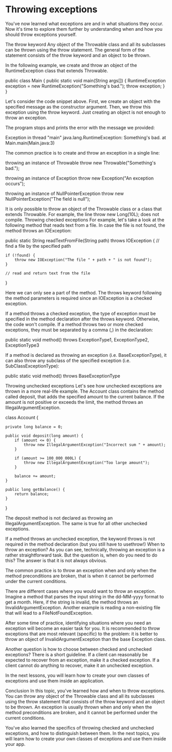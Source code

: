 # Throwing exceptions

You've now learned what exceptions are and in what situations they occur. Now it's time to explore them further by understanding when and how you should throw exceptions yourself.

The throw keyword
Any object of the Throwable class and all its subclasses can be thrown using the throw statement. The general form of the statement consists of the throw keyword and an object to be thrown.

In the following example, we create and throw an object of the RuntimeException class that extends Throwable.

public class Main {
public static void main(String args[]) {
RuntimeException exception = new RuntimeException("Something's bad.");
throw exception;
}
}

Let's consider the code snippet above. First, we create an object with the specified message as the constructor argument. Then, we throw this exception using the throw keyword. Just creating an object is not enough to throw an exception.

The program stops and prints the error with the message we provided:

Exception in thread "main" java.lang.RuntimeException: Something's bad.
at Main.main(Main.java:3)

The common practice is to create and throw an exception in a single line:

throwing an instance of Throwable
throw new Throwable("Something's bad.");

throwing an instance of Exception
throw new Exception("An exception occurs");

throwing an instance of NullPointerException
throw new NullPointerException("The field is null");

It is only possible to throw an object of the Throwable class or a class that extends Throwable. For example, the line throw new Long(10L); does not compile.
Throwing checked exceptions
For example, let's take a look at the following method that reads text from a file. In case the file is not found, the method throws an IOException:

public static String readTextFromFile(String path) throws IOException {
// find a file by the specified path

    if (!found) {
        throw new IOException("The file " + path + " is not found");
    }

    // read and return text from the file
}

Here we can only see a part of the method. The throws keyword following the method parameters is required since an IOException is a checked exception.

If a method throws a checked exception, the type of exception must be specified in the method declaration after the throws keyword. Otherwise, the code won't compile.
If a method throws two or more checked exceptions, they must be separated by a comma (,) in the declaration:

public static void method() throws ExceptionType1, ExceptionType2, ExceptionType3

If a method is declared as throwing an exception (i.e. BaseExceptionType), it can also throw any subclass of the specified exception (i.e. SubClassExceptionType):

public static void method() throws BaseExceptionType

Throwing unchecked exceptions
Let's see how unchecked exceptions are thrown in a more real-life example. The Account class contains the method called deposit, that adds the specified amount to the current balance. If the amount is not positive or exceeds the limit, the method throws an IllegalArgumentException.

class Account {

    private long balance = 0;
    
    public void deposit(long amount) {
        if (amount <= 0) {
            throw new IllegalArgumentException("Incorrect sum " + amount);
        }
        
        if (amount >= 100_000_000L) {
            throw new IllegalArgumentException("Too large amount");
        }
        
        balance += amount;
    }
    
    public long getBalance() {
        return balance;
    }
}

The deposit method is not declared as throwing an IllegalArgumentException. The same is true for all other unchecked exceptions.

If a method throws an unchecked exception, the keyword throws is not required in the method declaration (but you still have to usethrow!)
When to throw an exception?
As you can see, technically, throwing an exception is a rather straightforward task. But the question is, when do you need to do this? The answer is that it is not always obvious.

The common practice is to throw an exception when and only when the method preconditions are broken, that is when it cannot be performed under the current conditions.

There are different cases where you would want to throw an exception. Imagine a method that parses the input string in the dd-MM-yyyy format to get a month. Here, if the string is invalid, the method throws an InvalidArgumentException. Another example is reading a non-existing file that will lead to a FileNotFoundException.

After some time of practice, identifying situations where you need an exception will become an easier task for you. It is recommended to throw exceptions that are most relevant (specific) to the problem: it is better to throw an object of InvalidArgumentException than the base Exception class.

Another question is how to choose between checked and unchecked exceptions? There is a short guideline. If a client can reasonably be expected to recover from an exception, make it a checked exception. If a client cannot do anything to recover, make it an unchecked exception.

In the next lessons, you will learn how to create your own classes of exceptions and use them inside an application.

Conclusion
In this topic, you've learned how and when to throw exceptions. You can throw any object of the Throwable class and all its subclasses using the throw statement that consists of the throw keyword and an object to be thrown. An exception is usually thrown when and only when the method preconditions are broken, and it cannot be performed under the current conditions.

You've also learned the specifics of throwing checked and unchecked exceptions, and how to distinguish between them. In the next topics, you will learn how to create your own classes of exceptions and use them inside your app.
